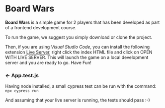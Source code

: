 Board Wars
=================

**Board Wars** is a simple game for 2 players that has been developed as part of a frontend development course.

To run the game, we suggest you simply download or clone the project.

Then, if you are using *Visual Studio Code*, you can install the following extension [Live Server](https://marketplace.visualstudio.com/items?itemName=ritwickdey.LiveServer), right click the index HTML file and click on OPEN WITH LIVE SERVER. This will launch the game on a local development server and you are ready to go. Have Fun!

### ← App.test.js

Having node installed, a small cypress test can be run with the command:
`npx cypress run`

And assuming that your live server is running, the tests should pass :-) 